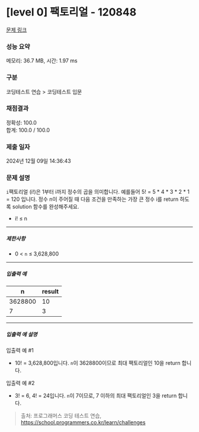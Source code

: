# [level 0] 팩토리얼 - 120848 

[문제 링크](https://school.programmers.co.kr/learn/courses/30/lessons/120848) 

### 성능 요약

메모리: 36.7 MB, 시간: 1.97 ms

### 구분

코딩테스트 연습 > 코딩테스트 입문

### 채점결과

정확성: 100.0<br/>합계: 100.0 / 100.0

### 제출 일자

2024년 12월 09일 14:36:43

### 문제 설명

<p><code>i</code>팩토리얼 (i!)은 1부터 i까지 정수의 곱을 의미합니다. 예를들어 5! = 5 * 4 * 3 * 2 * 1 = 120 입니다. 정수 n이 주어질 때 다음 조건을 만족하는 가장 큰 정수 i를 return 하도록 solution 함수를 완성해주세요.</p>

<ul>
<li>i! ≤ n</li>
</ul>

<hr>

<h5>제한사항</h5>

<ul>
<li>0 &lt; <code>n</code> ≤ 3,628,800</li>
</ul>

<hr>

<h5>입출력 예</h5>
<table class="table">
        <thead><tr>
<th>n</th>
<th>result</th>
</tr>
</thead>
        <tbody><tr>
<td>3628800</td>
<td>10</td>
</tr>
<tr>
<td>7</td>
<td>3</td>
</tr>
</tbody>
      </table>
<hr>

<h5>입출력 예 설명</h5>

<p>입출력 예 #1</p>

<ul>
<li>10! = 3,628,800입니다. <code>n</code>이 3628800이므로 최대 팩토리얼인 10을 return 합니다.</li>
</ul>

<p>입출력 예 #2</p>

<ul>
<li>3! = 6, 4! = 24입니다. <code>n</code>이 7이므로, 7 이하의 최대 팩토리얼인 3을 return 합니다.</li>
</ul>


> 출처: 프로그래머스 코딩 테스트 연습, https://school.programmers.co.kr/learn/challenges